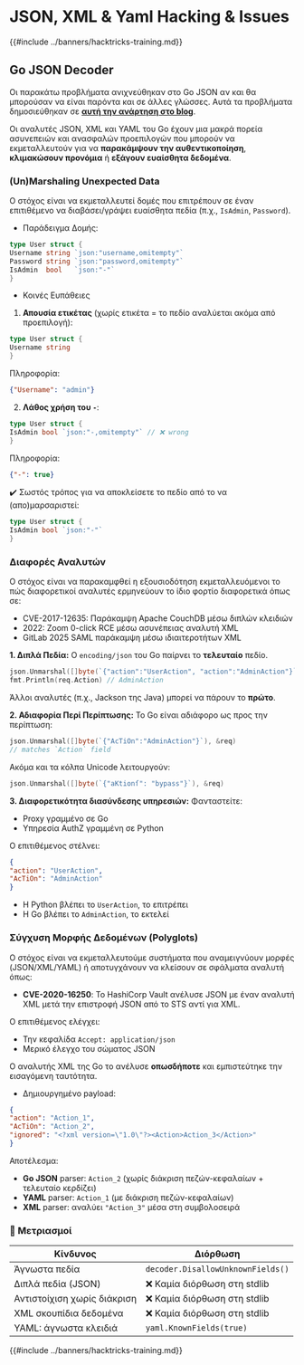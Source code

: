 # JSON, XML & Yaml Hacking & Issues

{{#include ../banners/hacktricks-training.md}}

## Go JSON Decoder

Οι παρακάτω προβλήματα ανιχνεύθηκαν στο Go JSON αν και θα μπορούσαν να είναι παρόντα και σε άλλες γλώσσες. Αυτά τα προβλήματα δημοσιεύθηκαν σε [**αυτή την ανάρτηση στο blog**](https://blog.trailofbits.com/2025/06/17/unexpected-security-footguns-in-gos-parsers/).

Οι αναλυτές JSON, XML και YAML του Go έχουν μια μακρά πορεία ασυνεπειών και ανασφαλών προεπιλογών που μπορούν να εκμεταλλευτούν για να **παρακάμψουν την αυθεντικοποίηση**, **κλιμακώσουν προνόμια** ή **εξάγουν ευαίσθητα δεδομένα**.

### (Un)Marshaling Unexpected Data

Ο στόχος είναι να εκμεταλλευτεί δομές που επιτρέπουν σε έναν επιτιθέμενο να διαβάσει/γράψει ευαίσθητα πεδία (π.χ., `IsAdmin`, `Password`).

- Παράδειγμα Δομής:
```go
type User struct {
Username string `json:"username,omitempty"`
Password string `json:"password,omitempty"`
IsAdmin  bool   `json:"-"`
}
```
- Κοινές Ευπάθειες

1. **Απουσία ετικέτας** (χωρίς ετικέτα = το πεδίο αναλύεται ακόμα από προεπιλογή):
```go
type User struct {
Username string
}
```
Πληροφορία:
```json
{"Username": "admin"}
```
2. **Λάθος χρήση του `-`**:
```go
type User struct {
IsAdmin bool `json:"-,omitempty"` // ❌ wrong
}
```
Πληροφορία:
```json
{"-": true}
```
✔️ Σωστός τρόπος για να αποκλείσετε το πεδίο από το να (απο)μαρσαριστεί:
```go
type User struct {
IsAdmin bool `json:"-"`
}
```
### Διαφορές Αναλυτών

Ο στόχος είναι να παρακαμφθεί η εξουσιοδότηση εκμεταλλευόμενοι το πώς διαφορετικοί αναλυτές ερμηνεύουν το ίδιο φορτίο διαφορετικά όπως σε:
- CVE-2017-12635: Παράκαμψη Apache CouchDB μέσω διπλών κλειδιών
- 2022: Zoom 0-click RCE μέσω ασυνέπειας αναλυτή XML
- GitLab 2025 SAML παράκαμψη μέσω ιδιαιτεροτήτων XML

**1. Διπλά Πεδία:**
Ο `encoding/json` του Go παίρνει το **τελευταίο** πεδίο.
```go
json.Unmarshal([]byte(`{"action":"UserAction", "action":"AdminAction"}`), &req)
fmt.Println(req.Action) // AdminAction
```
Άλλοι αναλυτές (π.χ., Jackson της Java) μπορεί να πάρουν το **πρώτο**.

**2. Αδιαφορία Περί Περίπτωσης:**
Το Go είναι αδιάφορο ως προς την περίπτωση:
```go
json.Unmarshal([]byte(`{"AcTiOn":"AdminAction"}`), &req)
// matches `Action` field
```
Ακόμα και τα κόλπα Unicode λειτουργούν:
```go
json.Unmarshal([]byte(`{"aKtionſ": "bypass"}`), &req)
```
**3. Διαφορετικότητα διασύνδεσης υπηρεσιών:**
Φανταστείτε:
- Proxy γραμμένο σε Go
- Υπηρεσία AuthZ γραμμένη σε Python

Ο επιτιθέμενος στέλνει:
```json
{
"action": "UserAction",
"AcTiOn": "AdminAction"
}
```
- Η Python βλέπει το `UserAction`, το επιτρέπει
- Η Go βλέπει το `AdminAction`, το εκτελεί


### Σύγχυση Μορφής Δεδομένων (Polyglots)

Ο στόχος είναι να εκμεταλλευτούμε συστήματα που αναμειγνύουν μορφές (JSON/XML/YAML) ή αποτυγχάνουν να κλείσουν σε σφάλματα αναλυτή όπως:
- **CVE-2020-16250**: Το HashiCorp Vault ανέλυσε JSON με έναν αναλυτή XML μετά την επιστροφή JSON από το STS αντί για XML.

Ο επιτιθέμενος ελέγχει:
- Την κεφαλίδα `Accept: application/json`
- Μερικό έλεγχο του σώματος JSON

Ο αναλυτής XML της Go το ανέλυσε **οπωσδήποτε** και εμπιστεύτηκε την εισαγόμενη ταυτότητα.

- Δημιουργημένο payload:
```json
{
"action": "Action_1",
"AcTiOn": "Action_2",
"ignored": "<?xml version=\"1.0\"?><Action>Action_3</Action>"
}
```
Αποτέλεσμα:
- **Go JSON** parser: `Action_2` (χωρίς διάκριση πεζών-κεφαλαίων + τελευταίο κερδίζει)
- **YAML** parser: `Action_1` (με διάκριση πεζών-κεφαλαίων)
- **XML** parser: αναλύει `"Action_3"` μέσα στη συμβολοσειρά


### 🔐 Μετριασμοί

| Κίνδυνος                   | Διόρθωση                             |
|-----------------------------|---------------------------------------|
| Άγνωστα πεδία              | `decoder.DisallowUnknownFields()`     |
| Διπλά πεδία (JSON)         | ❌ Καμία διόρθωση στη stdlib           |
| Αντιστοίχιση χωρίς διάκριση | ❌ Καμία διόρθωση στη stdlib           |
| XML σκουπίδια δεδομένα     | ❌ Καμία διόρθωση στη stdlib           |
| YAML: άγνωστα κλειδιά      | `yaml.KnownFields(true)`              |


{{#include ../banners/hacktricks-training.md}}
